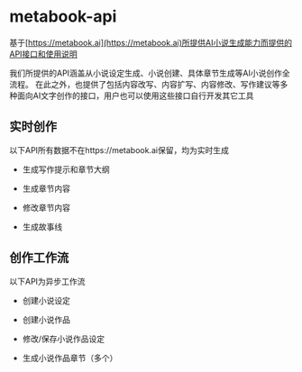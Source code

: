 # metabook-api
基于[https://metabook.ai](https://metabook.ai)所提供AI小说生成能力而提供的API接口和使用说明

我们所提供的API涵盖从小说设定生成、小说创建、具体章节生成等AI小说创作全流程。
在此之外，也提供了包括内容改写、内容扩写、内容修改、写作建议等多种面向AI文字创作的接口，用户也可以使用这些接口自行开发其它工具

## 实时创作
以下API所有数据不在https://metabook.ai保留，均为实时生成
- 生成写作提示和章节大纲

- 生成章节内容

- 修改章节内容

- 生成故事线



## 创作工作流
以下API为异步工作流
- 创建小说设定

- 创建小说作品

- 修改/保存小说作品设定

- 生成小说作品章节（多个）
